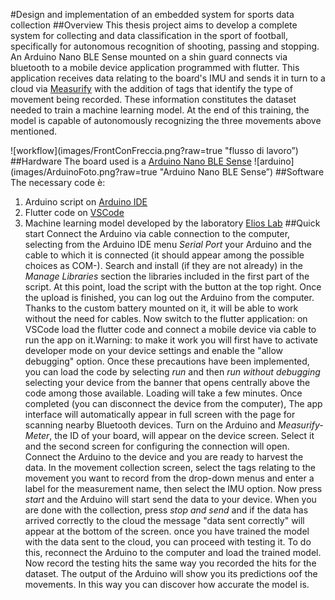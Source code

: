 #Design and implementation of an embedded system for sports data collection
##Overview
This thesis project aims to develop a complete system for collecting and
data classification in the sport of football, specifically for autonomous recognition
of shooting, passing and stopping. An Arduino Nano BLE Sense mounted on a shin guard connects via
bluetooth to a mobile device application programmed with flutter. This application
receives data relating to the board's IMU and sends it in turn to a cloud via [Measurify](https://measurify.org/)
with the addition of tags that identify the type of movement being recorded. These
information constitutes the dataset needed to train a machine learning model. 
At the end of this training, the model is capable of autonomously recognizing the three movements
above mentioned.

![workflow](images/FrontConFreccia.png?raw=true "flusso di lavoro”) 
##Hardware
The board used is a [Arduino Nano BLE Sense](https://docs.arduino.cc/hardware/nano-33-ble-sense)
![arduino](images/ArduinoFoto.png?raw=true "Arduino Nano BLE Sense”)
##Software
The necessary code è:
1. Arduino script on [Arduino IDE](https://www.arduino.cc/en/software)
2. Flutter code on [VSCode](https://code.visualstudio.com/)
3. Machine learning model developed by the laboratory [Elios Lab](https://elios.diten.unige.it/)
##Quick start
Connect the Arduino via cable connection to the computer, selecting from the Arduino IDE menu
*Serial Port* your Arduino and the cable to which it is connected (it should appear among the possible choices as COM-).
Search and install (if they are not already) in the *Manage Libraries* section the libraries included in the first part of the script.
At this point, load the script with the button at the top right. Once the upload is finished, you can log out
the Arduino from the computer. Thanks to the custom battery mounted on it, it will be able to work without the need for cables.
Now switch to the flutter application: on VSCode load the flutter code and connect a mobile device via cable to
run the app on it.Warning: to make it work you will first have to activate developer mode on your
device settings and enable the "allow debugging" option. Once these precautions have been implemented, you can load the code by selecting
*run* and then *run without debugging* selecting your device from the banner that opens centrally above the code
among those available. Loading will take a few minutes. Once completed (you can disconnect the device from the computer),
The app interface will automatically appear in full screen with the page for scanning nearby Bluetooth devices.
Turn on the Arduino and *Measurify-Meter*, the ID of your board, will appear on the device screen. Select it
and the second screen for configuring the connection will open. Connect the Arduino to the device and you are ready to harvest
the data. In the movement collection screen, select the tags relating to the movement you want to record from the drop-down menus
and enter a label for the measurement name, then select the IMU option. Now press *start* and the Arduino will start
send the data to your device. When you are done with the collection, press *stop and send* and if the data has arrived correctly
to the cloud the message "data sent correctly" will appear at the bottom of the screen. once you have trained the model with the data 
sent to the cloud, you can proceed with testing it. To do this, reconnect the Arduino to the computer and load the trained model. 
Now record the testing hits the same way you recorded the hits for the dataset. The output of the Arduino will show you its predictions 
oof the movements. In this way you can discover how accurate the model is.
 
